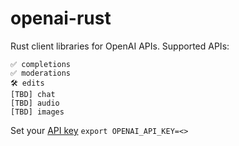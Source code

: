 # openai-rust
Rust client libraries for OpenAI APIs. Supported APIs:
```
✅ completions
✅ moderations
🛠 edits
[TBD] chat
[TBD] audio
[TBD] images
```

Set your [API key](https://platform.openai.com/account/api-keys) `export OPENAI_API_KEY=<>`
